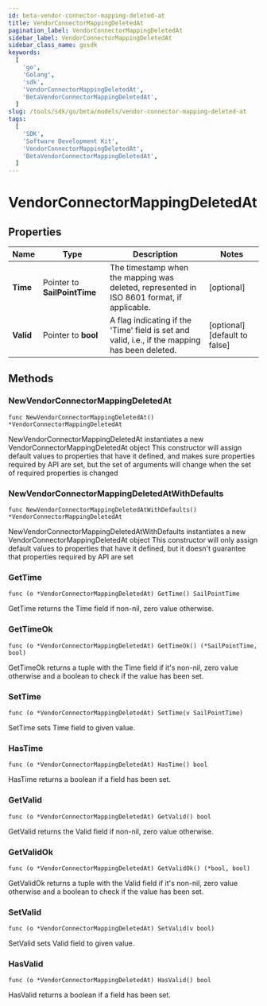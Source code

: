 ```yaml
---
id: beta-vendor-connector-mapping-deleted-at
title: VendorConnectorMappingDeletedAt
pagination_label: VendorConnectorMappingDeletedAt
sidebar_label: VendorConnectorMappingDeletedAt
sidebar_class_name: gosdk
keywords:
  [
    'go',
    'Golang',
    'sdk',
    'VendorConnectorMappingDeletedAt',
    'BetaVendorConnectorMappingDeletedAt',
  ]
slug: /tools/sdk/go/beta/models/vendor-connector-mapping-deleted-at
tags:
  [
    'SDK',
    'Software Development Kit',
    'VendorConnectorMappingDeletedAt',
    'BetaVendorConnectorMappingDeletedAt',
  ]
---
```


# VendorConnectorMappingDeletedAt

## Properties

| Name | Type | Description | Notes |
| --- | --- | --- | --- |
| **Time** | Pointer to **SailPointTime** | The timestamp when the mapping was deleted, represented in ISO 8601 format, if applicable. | [optional] |
| **Valid** | Pointer to **bool** | A flag indicating if the 'Time' field is set and valid, i.e., if the mapping has been deleted. | [optional] [default to false] |

## Methods

### NewVendorConnectorMappingDeletedAt

`func NewVendorConnectorMappingDeletedAt() *VendorConnectorMappingDeletedAt`

NewVendorConnectorMappingDeletedAt instantiates a new VendorConnectorMappingDeletedAt object This constructor will assign default values to properties that have it defined, and makes sure properties required by API are set, but the set of arguments will change when the set of required properties is changed

### NewVendorConnectorMappingDeletedAtWithDefaults

`func NewVendorConnectorMappingDeletedAtWithDefaults() *VendorConnectorMappingDeletedAt`

NewVendorConnectorMappingDeletedAtWithDefaults instantiates a new VendorConnectorMappingDeletedAt object This constructor will only assign default values to properties that have it defined, but it doesn't guarantee that properties required by API are set

### GetTime

`func (o *VendorConnectorMappingDeletedAt) GetTime() SailPointTime`

GetTime returns the Time field if non-nil, zero value otherwise.

### GetTimeOk

`func (o *VendorConnectorMappingDeletedAt) GetTimeOk() (*SailPointTime, bool)`

GetTimeOk returns a tuple with the Time field if it's non-nil, zero value otherwise and a boolean to check if the value has been set.

### SetTime

`func (o *VendorConnectorMappingDeletedAt) SetTime(v SailPointTime)`

SetTime sets Time field to given value.

### HasTime

`func (o *VendorConnectorMappingDeletedAt) HasTime() bool`

HasTime returns a boolean if a field has been set.

### GetValid

`func (o *VendorConnectorMappingDeletedAt) GetValid() bool`

GetValid returns the Valid field if non-nil, zero value otherwise.

### GetValidOk

`func (o *VendorConnectorMappingDeletedAt) GetValidOk() (*bool, bool)`

GetValidOk returns a tuple with the Valid field if it's non-nil, zero value otherwise and a boolean to check if the value has been set.

### SetValid

`func (o *VendorConnectorMappingDeletedAt) SetValid(v bool)`

SetValid sets Valid field to given value.

### HasValid

`func (o *VendorConnectorMappingDeletedAt) HasValid() bool`

HasValid returns a boolean if a field has been set.
